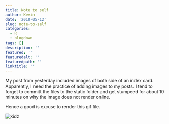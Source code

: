 ```yaml
---
title: Note to self
author: Kevin
date: '2018-05-12'
slug: note-to-self
categories:
  - R
  - blogdown
tags: []
description: ''
featured: ''
featuredalt: ''
featuredpath: ''
linktitle: ''
---
```


My post from yesterday included images of both side of an index card. Apparently, I need the practice of adding images to my posts. I tend to forget to committ the files to the static folder and get stumpeed for about 10 minutes on why the image does not render online. 


Hence a good is excuse to render this gif file.

![kidz](/img/food.gif)